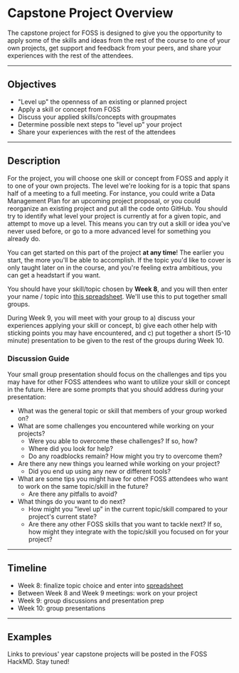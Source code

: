 # Capstone Project Overview

The capstone project for FOSS is designed to give you the opportunity to
apply some of the skills and ideas from the rest of the course to one of
your own projects, get support and feedback from your peers, and share
your experiences with the rest of the attendees.

---

## Objectives

-   "Level up" the openness of an existing or planned project
-   Apply a skill or concept from FOSS
-   Discuss your applied skills/concepts with groupmates
-   Determine possible next steps to "level up" your project
-   Share your experiences with the rest of the attendees

---

## Description

For the project, you will choose one skill or concept from FOSS and apply it to one of your own projects. The level we're looking for is a topic that spans half of a meeting to a full meeting. For
instance, you could write a Data Management Plan for an upcoming project
proposal, or you could reorganize an existing project and put all the
code onto GitHub. You should try to identify what level your project
is currently at for a given topic, and attempt to move up a level. This
means you can try out a skill or idea you've never used before, or go
to a more advanced level for something you already do.

You can get started on this part of the project **at any time**! The
earlier you start, the more you'll be able to accomplish. If the topic
you'd like to cover is only taught later on in the course, and you're
feeling extra ambitious, you can get a headstart if you want.

You should have your skill/topic chosen by **Week 8**, and you will then
enter your name / topic into [this spreadsheet](). We'll use this to
put together small groups.

During Week 9, you will meet with your group to a) discuss your
experiences applying your skill or concept, b) give each other help with
sticking points you may have encountered, and c) put together a short
(5-10 minute) presentation to be given to the rest of the groups during
Week 10. 

### Discussion Guide

Your small group presentation should focus on the challenges and tips you may have for
other FOSS attendees who want to utilize your skill or concept in the
future. Here are some prompts that you should address during your presentation:

- What was the general topic or skill that members of your group worked on?
- What are some challenges you encountered while working on your projects?
	- Were you able to overcome these challenges? If so, how?
	- Where did you look for help?
	- Do any roadblocks remain? How might you try to overcome them?
- Are there any new things you learned while working on your project?
	- Did you end up using any new or different tools?
- What are some tips you might have for other FOSS attendees who want to work on the same topic/skill in the future?
	- Are there any pitfalls to avoid?
- What things do you want to do next?
	- How might you "level up" in the current topic/skill compared to your project's current state?
	- Are there any other FOSS skills that you want to tackle next? If so, how might they integrate with the topic/skill you focused on for your project?

---

## Timeline

-   Week 8: finalize topic choice and enter into [spreadsheet]()
-   Between Week 8 and Week 9 meetings: work on your project
-   Week 9: group discussions and presentation prep
-   Week 10: group presentations

---

## Examples

Links to previous' year capstone projects will be posted in the FOSS HackMD. Stay tuned!
